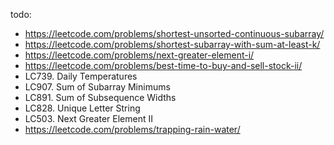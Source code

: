 todo:
- https://leetcode.com/problems/shortest-unsorted-continuous-subarray/
- https://leetcode.com/problems/shortest-subarray-with-sum-at-least-k/
- https://leetcode.com/problems/next-greater-element-i/
- https://leetcode.com/problems/best-time-to-buy-and-sell-stock-ii/
- LC739. Daily Temperatures
- LC907. Sum of Subarray Minimums
- LC891. Sum of Subsequence Widths
- LC828. Unique Letter String
- LC503. Next Greater Element II
- https://leetcode.com/problems/trapping-rain-water/
